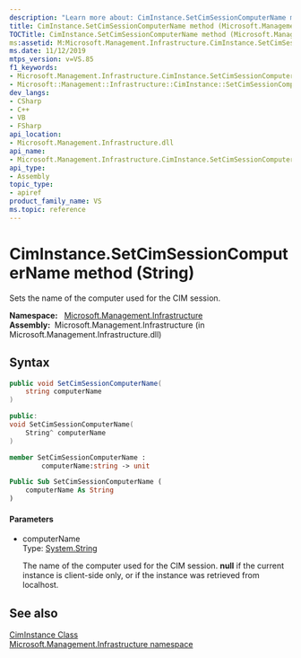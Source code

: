 ```yaml
---
description: "Learn more about: CimInstance.SetCimSessionComputerName method (String)"
title: CimInstance.SetCimSessionComputerName method (Microsoft.Management.Infrastructure)
TOCTitle: CimInstance.SetCimSessionComputerName method (Microsoft.Management.Infrastructure)
ms:assetid: M:Microsoft.Management.Infrastructure.CimInstance.SetCimSessionComputerName(System.String)
ms.date: 11/12/2019
mtps_version: v=VS.85
f1_keywords:
- Microsoft.Management.Infrastructure.CimInstance.SetCimSessionComputerName
- Microsoft::Management::Infrastructure::CimInstance::SetCimSessionComputerName
dev_langs:
- CSharp
- C++
- VB
- FSharp
api_location:
- Microsoft.Management.Infrastructure.dll
api_name:
- Microsoft.Management.Infrastructure.CimInstance.SetCimSessionComputerName
api_type:
- Assembly
topic_type:
- apiref
product_family_name: VS
ms.topic: reference
---
```


# CimInstance.SetCimSessionComputerName method (String)

Sets the name of the computer used for the CIM session.

**Namespace:**   [Microsoft.Management.Infrastructure](/previous-versions/windows/desktop/wmi_v2/mi-managed-api/hh832958\(v=vs.85\))  
**Assembly:**  Microsoft.Management.Infrastructure (in Microsoft.Management.Infrastructure.dll)  

## Syntax

``` csharp
public void SetCimSessionComputerName(
    string computerName
)
```

``` c++
public:
void SetCimSessionComputerName(
    String^ computerName
)
```

``` fsharp
member SetCimSessionComputerName : 
        computerName:string -> unit
```

``` vb
Public Sub SetCimSessionComputerName (
    computerName As String
)
```

#### Parameters

  - computerName  
    Type: [System.String](/dotnet/api/system.string?view=netframework-4.8)
    
    The name of the computer used for the CIM session. **null** if the current instance is client-side only, or if the instance was retrieved from localhost.

## See also

[CimInstance Class](/previous-versions/windows/desktop/wmi_v2/mi-managed-api/hh832336\(v=vs.85\))  
[Microsoft.Management.Infrastructure namespace](/previous-versions/windows/desktop/wmi_v2/mi-managed-api/hh832958\(v=vs.85\))

